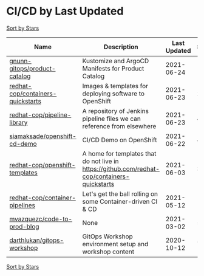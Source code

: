 # CI/CD by Last Updated

[Sort by Stars](CI_CD.Stars.md)

Name | Description | Last Updated | Stars 
--- | --- | --- | --- 
[gnunn-gitops/product-catalog](https://github.com/gnunn-gitops/product-catalog) | Kustomize and ArgoCD Manifests for Product Catalog | 2021-06-24 | 18 
[redhat-cop/containers-quickstarts](https://github.com/redhat-cop/containers-quickstarts) | Images & templates for deploying software to OpenShift | 2021-06-23 | 220 
[redhat-cop/pipeline-library](https://github.com/redhat-cop/pipeline-library) | A repository of Jenkins pipeline files we can reference from elsewhere | 2021-06-23 | 47 
[siamaksade/openshift-cd-demo](https://github.com/siamaksade/openshift-jenkins-demo) | CI/CD Demo on OpenShift | 2021-06-22 | 494 
[redhat-cop/openshift-templates](https://github.com/redhat-cop/openshift-templates) | A home for templates that do not live in https://github.com/redhat-cop/containers-quickstarts | 2021-06-03 | 31 
[redhat-cop/container-pipelines](https://github.com/redhat-cop/container-pipelines) | Let's get the ball rolling on some Container-driven CI & CD | 2021-05-12 | 128 
[mvazquezc/code-to-prod-blog](https://github.com/mvazquezc/code-to-prod-blog) | None | 2021-03-02 | 5 
[darthlukan/gitops-workshop](https://github.com/darthlukan/gitops-workshop) | GitOps Workshop environment setup and workshop content | 2020-10-12 | 7 

[Sort by Stars](CI_CD.Stars.md)